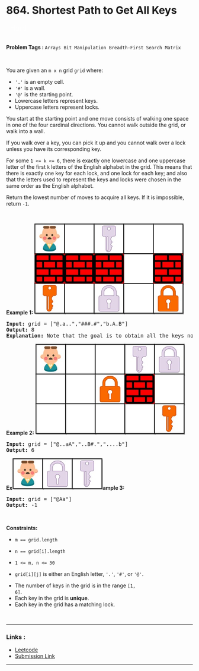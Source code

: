 
<!-- Heading -->
<h1> 864. Shortest Path to Get All Keys
 </h1>


<p style="color : rgba(255, 255, 255, 0.65);padding-bottom: 0.25rem; padding-top: 0.25rem;    padding-left: 0.625rem; padding-right: 0.625rem; display:inline; font-size: 1.25rem">Hard</p>
</br>

</br>
<!-- Tags -->
<p><b>Problem Tags : </b>
<code>Arrays</code>&nbsp;&nbsp;<code>Bit Manipulation</code>&nbsp;&nbsp;<code>Breadth-First Search</code>&nbsp;&nbsp;<code>Matrix</code></p>

</br>

<!-- Problem Statement -->
You are given an <code>m x n</code> grid <code>grid</code> where:
<ul>
<li><code>'.'</code> is an empty cell.</li>
<li><code>'#'</code> is a wall.</li>
<li><code>'@'</code> is the starting point.</li>
<li>Lowercase letters represent keys.</li>
<li>Uppercase letters represent locks.</li>
</ul>
You start at the starting point and one move consists of walking one space in one of the four cardinal directions. You cannot walk outside the grid, or walk into a wall.

If you walk over a key, you can pick it up and you cannot walk over a lock unless you have its corresponding key.

For some <code>1 <= k <= 6</code>, there is exactly one lowercase and one uppercase letter of the first <code>k</code> letters of the English alphabet in the grid. This means that there is exactly one key for each lock, and one lock for each key; and also that the letters used to represent the keys and locks were chosen in the same order as the English alphabet.

Return the lowest number of moves to acquire all keys. If it is impossible, return <code>-1</code>.

<!-- line break -->
<p>&nbsp</p>

<!-- example 1 -->
<strong>Example 1:</strong>
![Alt text](lc-keys2.jpg)
<pre>
<strong>Input:</strong> grid = ["@.a..","###.#","b.A.B"]
<strong>Output:</strong> 8
<strong>Explanation:</strong> Note that the goal is to obtain all the keys not to open all the locks.
</pre>

<!-- example 2 -->
<strong>Example 2:</strong>
![Alt text](lc-key2.jpg)
<pre>
<strong>Input:</strong> grid = ["@..aA","..B#.","....b"]
<strong>Output:</strong> 6
</pre>

<!-- example 3 -->
<strong>Ex![Alt text](lc-keys3.jpg)ample 3:</strong>

<pre>
<strong>Input:</strong> grid = ["@Aa"]
<strong>Output:</strong> -1
</pre>


<!-- line break -->
<p>&nbsp</p>


<!-- constraints -->
<strong>Constraints:</strong>
- <p><code>m == grid.length</code></p>
- <p><code>n == grid[i].length</code></p>
- <p><code>1 <= m, n <= 30</code></p>
- <p><code>grid[i][j]</code> is either an English letter, <code>'.'</code>, <code>'#'</code>, or <code>'@'</code>.</p>
- The number of keys in the grid is in the range <code>[1, 6]</code>.
- Each key in the grid is **unique**.
- Each key in the grid has a matching lock.

<!-- line break -->
<p>&nbsp</p>


<!-- horizontal rule -->
<hr>


<!-- Links -->
<h3>Links :</h3>

- [Leetcode](https://leetcode.com/problems/shortest-path-to-get-all-keys/)
- [Submission Link](https://leetcode.com/problems/shortest-path-to-get-all-keys/submissions/982494053/)

<hr>